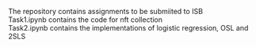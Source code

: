 The repository contains assignments to be submiited to ISB \
Task1.ipynb contains the code for nft collection \
Task2.ipynb contains the implementations of logistic regression, OSL and 2SLS
